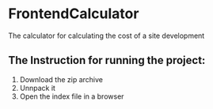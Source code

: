 # FrontendCalculator
The calculator for calculating the cost of a site development

## The Instruction for running the project:
1) Download the zip archive
2) Unnpack it
3) Open the index file in a browser
